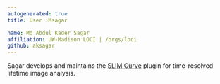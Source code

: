 ```yaml
---
autogenerated: true
title: User ›Msagar

name: Md Abdul Kader Sagar
affiliation: UW-Madison LOCI | /orgs/loci
github: aksagar
---
```


Sagar develops and maintains the [SLIM Curve](/plugins/slim-curve) plugin for time-resolved lifetime image analysis.
